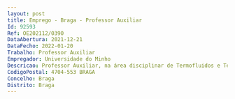 ```yaml
--- 
layout: post
title: Emprego - Braga - Professor Auxiliar
Id: 92593
Ref: OE202112/0390
DataAbertura: 2021-12-21
DataFecho: 2022-01-20
Trabalho: Professor Auxiliar
Empregador: Universidade do Minho
Descricao: Professor Auxiliar, na área disciplinar de Termofluidos e Tecnologias Energéticas
CodigoPostal: 4704-553 BRAGA
Concelho: Braga
Distrito: Braga
--- 
```


